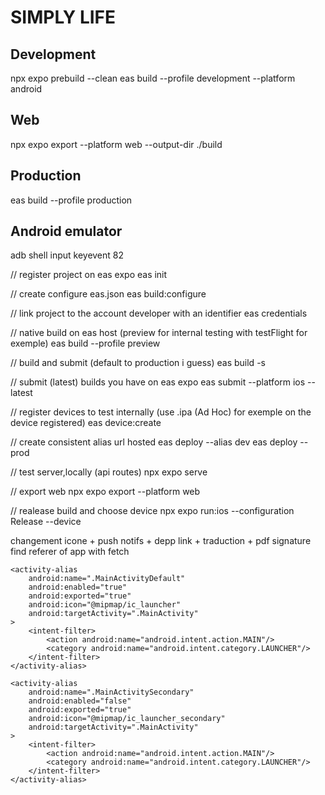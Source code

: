 # SIMPLY LIFE

## Development 

npx expo prebuild --clean 
eas build --profile development --platform android

## Web

npx expo export --platform web --output-dir ./build

## Production

eas build --profile production

## Android emulator
														
adb shell input keyevent 82

// register project on eas expo
eas init

// create configure eas.json
eas build:configure

// link project to the account developer with an identifier
eas credentials

// native build on eas host (preview for internal testing with testFlight for exemple)
eas build  --profile preview

// build and submit (default to production i guess)
eas build -s

// submit (latest) builds you have on eas expo
eas submit --platform ios --latest

// register devices to test internally (use .ipa (Ad Hoc) for exemple on the device registered)
 eas device:create

// create consistent alias url hosted
eas deploy --alias dev
eas deploy --prod

// test server,locally (api routes)
npx expo serve 

// export web
npx expo export --platform web

// realease build and choose device
npx expo run:ios --configuration Release --device

changement icone + push notifs + depp link + traduction + pdf signature
find referer of app with fetch

<!-- android switch icon -->
<!-- Default Icon -->
	<activity-alias 
		android:name=".MainActivityDefault" 
		android:enabled="true"
		android:exported="true" 
		android:icon="@mipmap/ic_launcher"
		android:targetActivity=".MainActivity"
	>
		<intent-filter>
			<action android:name="android.intent.action.MAIN"/>
			<category android:name="android.intent.category.LAUNCHER"/>
		</intent-filter>
	</activity-alias>

<!-- Secondary Icon -->
	<activity-alias 
		android:name=".MainActivitySecondary" 
		android:enabled="false"
		android:exported="true" 
		android:icon="@mipmap/ic_launcher_secondary"
		android:targetActivity=".MainActivity"
	>
		<intent-filter>
			<action android:name="android.intent.action.MAIN"/>
			<category android:name="android.intent.category.LAUNCHER"/>
		</intent-filter>
	</activity-alias>